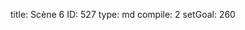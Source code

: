 title:          Scène 6
ID:             527
type:           md
compile:        2
setGoal:        260



